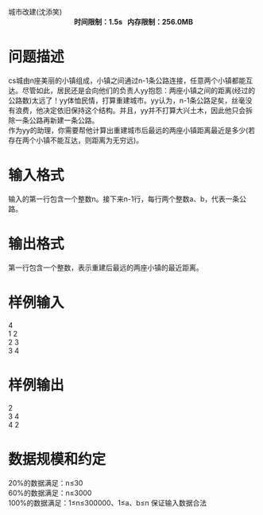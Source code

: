 
<meta http-equiv="Content-Type" content="text/html; charset=utf-8"/>
<link type="text/css" href="../../css/Tsinsen2011.css" rel="stylesheet"/>
<div class="probtitle" id="ptit">
城市改建(沈添笑)
</div>
<div style="text-align:center;font-size:14px;font-weight:bold;vertical-align:middle;" id="pres">
时间限制：1.5s   内存限制：256.0MB
</div>
<div id="psrc" style="margin-top:20px;display:none;">
<div class="pdsec">
试题来源
</div>
<div class="pdcont">
</div>
</div>
<div id="pcont1" style="margin-top:20px;display:block;">

# 问题描述


<div class="pdcont">
cs城由n座美丽的小镇组成，小镇之间通过n-1条公路连接，任意两个小镇都能互达。尽管如此，居民还是会向他们的负责人yy抱怨：两座小镇之间的距离(经过的公路数)太远了！yy体恤民情，打算重建城市。yy认为，n-1条公路足矣，丝毫没有浪费，他决定依旧保持这个结构。并且，yy并不打算大兴土木，因此他只会拆除一条公路再新建一条公路。<br/>
作为yy的助理，你需要帮他计算出重建城市后最远的两座小镇距离最近是多少(若存在两个小镇不能互达，则距离为无穷远)。<br/>
</div>

# 输入格式


<div class="pdcont">
输入的第一行包含一个整数n。接下来n-1行，每行两个整数a、b，代表一条公路。<br/>
</div>

# 输出格式


<div class="pdcont">
第一行包含一个整数，表示重建后最远的两座小镇的最近距离。<br/>
</div>

# 样例输入


<div class="pddata">
4<br/>
1 2<br/>
2 3<br/>
3 4<br/>
</div>

# 样例输出


<div class="pddata">
2<br/>
3 4<br/>
4 2<br/>
</div>

# 数据规模和约定


<div class="pdcont">
20%的数据满足：n≤30<br/>
60%的数据满足：n≤3000<br/>
100%的数据满足：1≤n≤300000、1≤a、b≤n 保证输入数据合法<br/>
</div>
</div>
